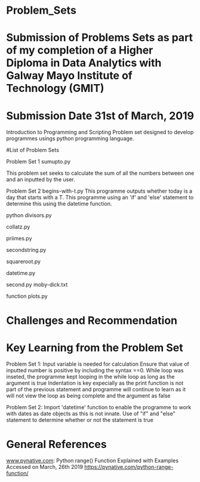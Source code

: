 # Problem_Sets
# Submission of Problems Sets as part of my completion of a Higher Diploma in Data Analytics with Galway Mayo Institute of Technology (GMIT) 
# Submission Date 31st of March, 2019

Introduction to Programming and Scripting Problem set designed to develop programmes usings python programming language. 

#List of Problem Sets

Problem Set 1 sumupto.py

This problem set seeks to calculate the sum of all the numbers between one and an inputted by the user. 

Problem Set 2 begins-with-t.py
This programme outputs whether today is a day that starts with a T. This programme using an 'if' and 'else' statement to determine this using the datetime function.

python divisors.py

collatz.py

priimes.py

secondstring.py

squareroot.py

datetime.py

second.py moby-dick.txt

function plots.py



# Challenges and Recommendation

# Key Learning from the Problem Set
Problem Set 1: 
Input variable is needed for calculation
Ensure that value of inputted number is positive by including the syntax ==0. 
While loop was inseted, the programme kept looping in the while loop as long as the argument is true
Indentation is key expecially as the print function is not part of the previous statement and programme will continue to learn as it will not view the loop as being complete and the argument as false

Problem Set 2:
Import 'datetime' function to enable the programme to work with dates as date objects as this is not innate.
Use of "if" and "else" statement to determine whether or not the statement is true


# General References
www.pynative.com: Python range() Function Explained with Examples Accessed on March, 26th 2019 https://pynative.com/python-range-function/
 
